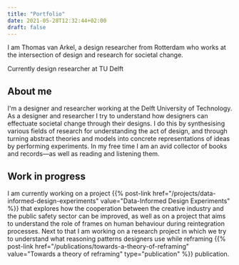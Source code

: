 ```yaml
---
title: "Portfolio"
date: 2021-05-28T12:32:44+02:00
draft: false
---
```

I am Thomas van Arkel, a design researcher from Rotterdam who works at the intersection of design and research for societal change.

Currently design researcher at TU Delft

## About me
I'm a designer and researcher working at the Delft University of Technology. As a designer and researcher I try to understand how designers can effectuate societal change through their designs. I do this by synthesising various fields of research for understanding the act of design, and through turning abstract theories and models into concrete representations of ideas by performing experiments. In my free time I am an avid collector of books and records—as well as reading and listening them.


## Work in progress
I am currently working on a project {{% post-link href="/projects/data-informed-design-experiments" value="Data-Informed Design Experiments" %}} that explores how the cooperation between the creative industry and the public safety sector can be improved, as well as on a project that aims to understand the role of frames on human behaviour during reintegration processes. Next to that I am working on a research project in which we try to understand what reasoning patterns designers use while reframing {{% post-link href="/publications/towards-a-theory-of-reframing" value="Towards a theory of reframing" type="publication" %}} publication.
